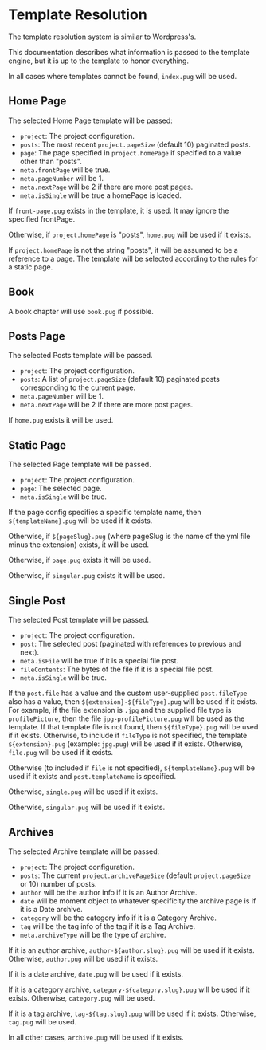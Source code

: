 
# Template Resolution #

The template resolution system is similar to Wordpress's.

This documentation describes what information is passed to the template engine,
but it is up to the template to honor everything.

In all cases where templates cannot be found, `index.pug` will be used.

## Home Page #

The selected Home Page template will be passed:

* `project`: The project configuration.
* `posts`: The most recent `project.pageSize` (default 10) paginated posts.
* `page`: The page specified in `project.homePage` if specified to a value other than "posts".
* `meta.frontPage` will be true.
* `meta.pageNumber` will be 1.
* `meta.nextPage` will be 2 if there are more post pages.
* `meta.isSingle` will be true a homePage is loaded.

If `front-page.pug` exists in the template, it is used. It may ignore the
specified frontPage.

Otherwise, if `project.homePage` is "posts", `home.pug` will be used if it
exists.

If `project.homePage` is not the string "posts", it will be assumed to be
a reference to a page. The template will be selected according to the rules
for a static page.

## Book #

A book chapter will use `book.pug` if possible.

## Posts Page #

The selected Posts template will be passed.

* `project`: The project configuration.
* `posts`: A list of  `project.pageSize` (default 10) paginated posts corresponding to the current page.
* `meta.pageNumber` will be 1.
* `meta.nextPage` will be 2 if there are more post pages.

If `home.pug` exists it will be used.

## Static Page #

The selected Page template will be passed.

* `project`: The project configuration.
* `page`: The selected page.
* `meta.isSingle` will be true.

If the page config specifies a specific template name, then `${templateName}.pug`
will be used if it exists.

Otherwise, if `${pageSlug}.pug` (where pageSlug is the name of the yml file minus
the extension) exists, it will be used.

Otherwise, if `page.pug` exists it will be used.

Otherwise, if `singular.pug` exists it will be used.

## Single Post #

The selected Post template will be passed.

* `project`: The project configuration.
* `post`: The selected post (paginated with references to previous and next).
* `meta.isFile` will be true if it is a special file post.
* `fileContents`: The bytes of the file if it is a special file post.
* `meta.isSingle` will be true.

If the `post.file` has a value and the custom user-supplied `post.fileType` also
has a value, then `${extension}-${fileType}.pug` will be used if it exists.
For example, if the file extension is `.jpg` and the supplied file type is
`profilePicture`, then the file `jpg-profilePicture.pug` will be used as the
template. If that template file is not found, then `${fileType}.pug` will be
used if it exists. Otherwise, to include if `fileType` is not specified, the
template `${extension}.pug` (example: `jpg.pug`) will be used if it exists.
Otherwise, `file.pug` will be used if it exists.

Otherwise (to included if `file` is not specified), `${templateName}.pug` will
be used if it exists and `post.templateName` is specified.

Otherwise, `single.pug` will be used if it exists.

Otherwise, `singular.pug` will be used if it exists.

## Archives #

The selected Archive template will be passed:

* `project`: The project configuration.
* `posts`: The current `project.archivePageSize` (default `project.pageSize` or 10) number of posts.
* `author` will be the author info if it is an Author Archive.
* `date` will be moment object to whatever specificity the archive page is if it is a Date archive.
* `category` will be the category info if it is a Category Archive.
* `tag` will be the tag info of the tag if it is a Tag Archive.
* `meta.archiveType` will be the type of archive.

If it is an author archive, `author-${author.slug}.pug` will be used if it exists.
Otherwise, `author.pug` will be used if it exists.

If it is a date archive, `date.pug` will be used if it exists.

If it is a category archive, `category-${category.slug}.pug` will be used
if it exists. Otherwise, `category.pug` will be used.

If it is a tag archive, `tag-${tag.slug}.pug` will be used if it exists.
Otherwise, `tag.pug` will be used.

In all other cases, `archive.pug` will be used if it exists.
